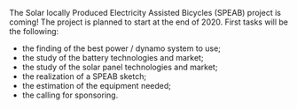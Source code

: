 The Solar locally Produced Electricity Assisted Bicycles (SPEAB) project is coming! The project is planned to start at the end of 2020. First tasks will be the following:
- the finding of the best power / dynamo system to use;
- the study of the battery technologies and market;
- the study of the solar panel technologies and market;
- the realization of a SPEAB sketch;
- the estimation of the equipment needed;
- the calling for sponsoring.
